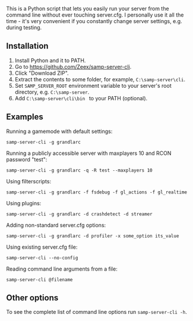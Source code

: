 
This is a Python script that lets you easily run your server from the command
line without ever touching server.cfg. I personally use it all the time - it's
very convenient if you constantly change server settings, e.g. during testing.

Installation
------------

1. Install Python and it to PATH.
2. Go to https://github.com/Zeex/samp-server-cli.
3. Click "Download ZIP".
4. Extract the contents to some folder, for example, `C:\samp-server\cli`.
5. Set `SAMP_SERVER_ROOT` environment variable to your server's root
   directory, e.g. `C:\samp-server`.
6. Add `C:\samp-server\cli\bin ` to your PATH (optional).

Examples
--------

Running a gamemode with default settings:

```
samp-server-cli -g grandlarc
```

Running a publicly accessible server with maxplayers 10 and RCON
password "test":

```
samp-server-cli -g grandlarc -q -R test --maxplayers 10
```

Using filterscripts:

```
samp-server-cli -g grandlarc -f fsdebug -f gl_actions -f gl_realtime
```

Using plugins:

```
samp-server-cli -g grandlarc -d crashdetect -d streamer
```

Adding non-standard server.cfg options:

```
samp-server-cli -g grandlarc -d profiler -x some_option its_value
```

Using existing server.cfg file:

```
samp-server-cli --no-config
```

Reading command line arguments from a file:

```
samp-server-cli @filename
```

Other options
-------------

To see the complete list of command line options run `samp-server-cli -h`.
